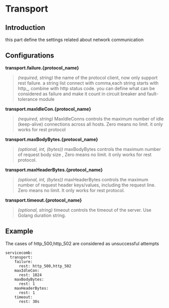 # Transport

## Introduction
this part define the settings related about network communication

## Configurations

**transport.failure.{protocol_name}**
> *(required, string)* the name of the protocol client, now only support rest failure. a string list connect with comma,each string 
starts with http_, combine with http status code.
you can define what can be considered as failure 
and make it count in circuit breaker and fault-tolerance module


**transport.maxIdleCon.{protocol_name}**
> *(required, string)* MaxIdleConns controls the maximum number of idle (keep-alive) connections 
across all hosts. Zero means no limit. it only works for rest protocol


**transport.maxBodyBytes.{protocol_name}**
> *(optional, int, (bytes))* maxBodyBytes controls the maximum number of request body size , 
 Zero means no limit. it only works for rest protocol.

**transport.maxHeaderBytes.{protocol_name}**
> *(optional, int, (bytes))* maxHeaderBytes controls the maximum number of request header keys/values, including the 
request line. Zero means no limit. It only works for rest protocol.

**transport.timeout.{protocol_name}**
> *(optional, string)* timeout controls the timeout of the server. Use Golang duration string.

## Example
The cases of http_500,http_502 are considered as unsuccessful attempts
```
servicecomb:
  transport:
    failure:
      rest: http_500,http_502
    maxIdleCon:
      rest: 1024
    maxBodyBytes:
      rest: 1
    maxHeaderBytes:
      rest: 1
    timeout:
      rest: 30s
```
